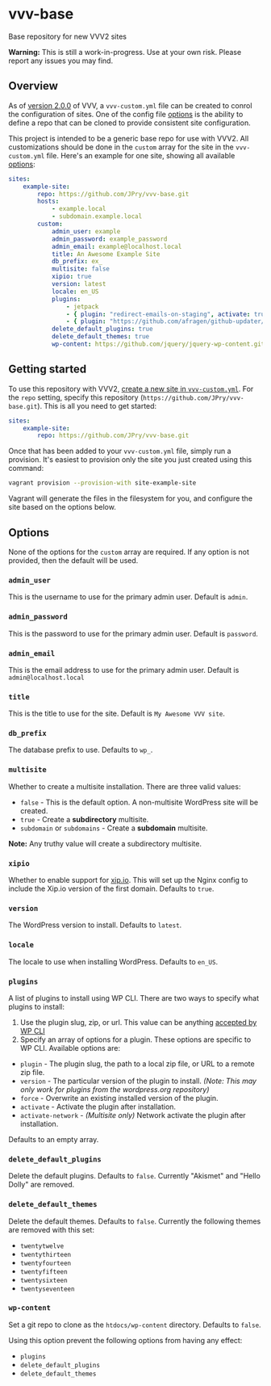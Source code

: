 # vvv-base

Base repository for new VVV2 sites

**Warning:** This is still a work-in-progress. Use at your own risk. Please report any issues you may find.

## Overview

As of [version 2.0.0](https://varyingvagrantvagrants.org/blog/2017/03/13/varying-vagrant-vagrants-2-0-0.html) of VVV, 
a `vvv-custom.yml` file can be created to conrol the configuration of sites. One of the config file [options](https://varyingvagrantvagrants.org/docs/en-US/vvv-config/)
is the ability to define a repo that can be cloned to provide consistent site configuration.

This project is intended to be a generic base repo for use with VVV2. All customizations should be done in the
`custom` array for the site in the `vvv-custom.yml` file. Here's an example for one site, showing all available [options](#options):

```yml
sites:
    example-site:
        repo: https://github.com/JPry/vvv-base.git
        hosts:
            - example.local
            - subdomain.example.local
        custom:
            admin_user: example
            admin_password: example_password
            admin_email: example@localhost.local
            title: An Awesome Example Site
            db_prefix: ex_
            multisite: false
            xipio: true
            version: latest
            locale: en_US
            plugins:
                - jetpack
                - { plugin: "redirect-emails-on-staging", activate: true }
                - { plugin: "https://github.com/afragen/github-updater/archive/6.3.1.zip", force: true, activate: true }
            delete_default_plugins: true
            delete_default_themes: true
            wp-content: https://github.com/jquery/jquery-wp-content.git

```

## Getting started

To use this repository with VVV2, [create a new site in `vvv-custom.yml`](https://varyingvagrantvagrants.org/docs/en-US/vvv-config/). For the `repo` setting, specify this repository (`https://github.com/JPry/vvv-base.git`). This is all you need to get started:

```yml
sites:
    example-site:
        repo: https://github.com/JPry/vvv-base.git
```

Once that has been added to your `vvv-custom.yml` file, simply run a provision. It's easiest to provision only the site you just created using this command:

```bash
vagrant provision --provision-with site-example-site
```

Vagrant will generate the files in the filesystem for you, and configure the site based on the options below.

## Options

None of the options for the `custom` array are required. If any option is not provided, then the default will be used.

### `admin_user`

This is the username to use for the primary admin user. Default is `admin`.

### `admin_password`

This is the password to use for the primary admin user. Default is `password`.

### `admin_email`

This is the email address to use for the primary admin user. Default is `admin@localhost.local`

### `title`

This is the title to use for the site. Default is `My Awesome VVV site`.

### `db_prefix`

The database prefix to use. Defaults to `wp_`.

### `multisite`

Whether to create a multisite installation. There are three valid values:

* `false` - This is the default option. A non-multisite WordPress site will be created.
* `true` - Create a **subdirectory** multisite.
* `subdomain` or `subdomains` - Create a **subdomain** multisite.

**Note:** Any truthy value will create a subdirectory multisite.

### `xipio`

Whether to enable support for [xip.io](http://xip.io). This will set up the Nginx config to include the Xip.io version of the first domain. Defaults to `true`.

### `version`

The WordPress version to install. Defaults to `latest`.

### `locale`

The locale to use when installing WordPress. Defaults to `en_US`.

### `plugins`

A list of plugins to install using WP CLI. There are two ways to specify what plugins to install:

1. Use the plugin slug, zip, or url. This value can be anything [accepted by WP CLI](https://developer.wordpress.org/cli/commands/plugin/install/)
1. Specify an array of options for a plugin. These options are specific to WP CLI. Available options are:
 * `plugin` - The plugin slug, the path to a local zip file, or URL to a remote zip file.
 * `version` - The particular version of the plugin to install. *(Note: This may only work for plugins from the wordpress.org repository)*
 * `force` - Overwrite an existing installed version of the plugin.
 * `activate` - Activate the plugin after installation.
 * `activate-network` - *(Multisite only)* Network activate the plugin after installation.

Defaults to an empty array.

### `delete_default_plugins`

Delete the default plugins. Defaults to `false`. Currently "Akismet" and "Hello Dolly" are removed. 

### `delete_default_themes`

Delete the default themes. Defaults to `false`. Currently the following themes are removed with this set:

* `twentytwelve`
* `twentythirteen`
* `twentyfourteen`
* `twentyfifteen`
* `twentysixteen`
* `twentyseventeen`



### `wp-content`

Set a git repo to clone as the `htdocs/wp-content` directory. Defaults to `false`.

Using this option prevent the following options from having any effect:
* `plugins`
* `delete_default_plugins`
* `delete_default_themes`
